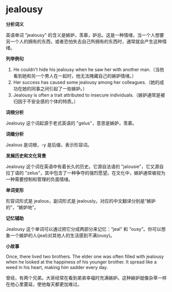 # jealousy

**分析词义**

  

英语单词 "jealousy" 的含义是嫉妒，羡慕，妒忌。这是一种情绪，当一个人想要另一个人的拥有的东西，或者恐怕失去自己所拥有的东西时，通常就会产生这种情绪。

  

**列举例句**

  

1.  He couldn't hide his jealousy when he saw her with another man.（当他看到她和另一个男人在一起时，他无法掩藏自己的嫉妒情绪。）
2.  Her success has caused some jealousy among her colleagues.（她的成功在她的同事之间引起了一些嫉妒。）
3.  Jealousy is often a trait attributed to insecure individuals.（嫉妒通常是被归因于不安全感的个体的特质。）

  

**词根分析**

  

Jealousy 这个词起源于老式英语的 "gelus"，意思是嫉妒，羡慕。

  

**词缀分析**

  

Jealous 是词根，-y 是后缀，表示形容词。

  

**发展历史和文化背景**

  

Jealousy 这个词在英语中有着长久的历史。它源自法语的 "jalousie"，它又源自拉丁语的 "zelus"，其中包含了一种争夺的强烈愿望。在文化中，嫉妒通常被视为一种需要控制和管理的负面情绪。

  

**单词变形**

  

形容词形式是 jealous，副词形式是 jealously。对应的中文翻译分别是“嫉妒的”，“嫉妒地”。

  

**记忆辅助**

  

Jealousy 这个单词可以通过把它分成两部分来记忆：“jeal” 和 “ousy”。你可以想象一个嫉妒的人(jeal)对其他人的生活感到不满(ousy)。

  

**小故事**

  

Once, there lived two brothers. The elder one was often filled with jealousy when he looked at the happiness of his younger brother. It spread like a weed in his heart, making him sadder every day.

  

曾经，有两个兄弟。大哥经常在看到弟弟幸福时充满嫉妒。这种嫉妒就像杂草一样在他心里蔓延，使他每天都更加难过。
